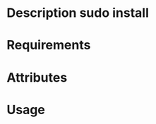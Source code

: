 Description
sudo install
===========

Requirements
============

Attributes
==========

Usage
=====

